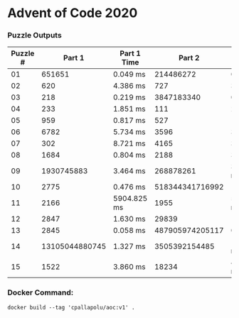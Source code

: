 <h1>Advent of Code 2020</h1>
<h3>Puzzle Outputs</h3>
<table>

<thead>

<tr><th>Puzzle #  </th><th>Part 1        </th><th>Part 1 Time  </th><th>Part 2         </th><th>Part 2 Time  </th><th>Tests #  </th><th>Tests Time   </th></tr>

</thead>

<tbody>

<tr><td>01        </td><td>651651        </td><td>0.049 ms     </td><td>214486272      </td><td>0.525 ms     </td><td>2        </td><td>0.752 ms     </td></tr>

<tr><td>02        </td><td>620           </td><td>4.386 ms     </td><td>727            </td><td>3.621 ms     </td><td>1003     </td><td>4.865 ms     </td></tr>

<tr><td>03        </td><td>218           </td><td>0.219 ms     </td><td>3847183340     </td><td>0.345 ms     </td><td>2        </td><td>0.625 ms     </td></tr>

<tr><td>04        </td><td>233           </td><td>1.851 ms     </td><td>111            </td><td>2.170 ms     </td><td>300      </td><td>3.016 ms     </td></tr>

<tr><td>05        </td><td>959           </td><td>0.817 ms     </td><td>527            </td><td>11.285 ms    </td><td>2        </td><td>7.197 ms     </td></tr>

<tr><td>06        </td><td>6782          </td><td>5.734 ms     </td><td>3596           </td><td>3.469 ms     </td><td>466      </td><td>5.034 ms     </td></tr>

<tr><td>07        </td><td>302           </td><td>8.721 ms     </td><td>4165           </td><td>3.040 ms     </td><td>3        </td><td>11.552 ms    </td></tr>

<tr><td>08        </td><td>1684          </td><td>0.804 ms     </td><td>2188           </td><td>30.385 ms    </td><td>2        </td><td>35.734 ms    </td></tr>

<tr><td>09        </td><td>1930745883    </td><td>3.464 ms     </td><td>268878261      </td><td>378.905 ms   </td><td>2        </td><td>337.264 ms   </td></tr>

<tr><td>10        </td><td>2775          </td><td>0.476 ms     </td><td>518344341716992</td><td>1.052 ms     </td><td>3        </td><td>2.093 ms     </td></tr>

<tr><td>11        </td><td>2166          </td><td>5904.825 ms  </td><td>1955           </td><td>5924.456 ms  </td><td>2        </td><td>10409.849 ms </td></tr>

<tr><td>12        </td><td>2847          </td><td>1.630 ms     </td><td>29839          </td><td>1.978 ms     </td><td>2        </td><td>3.789 ms     </td></tr>

<tr><td>13        </td><td>2845          </td><td>0.058 ms     </td><td>487905974205117</td><td>0.052 ms     </td><td>7        </td><td>0.140 ms     </td></tr>

<tr><td>14        </td><td>13105044880745</td><td>1.327 ms     </td><td>3505392154485  </td><td>117.466 ms   </td><td>3        </td><td>135.320 ms   </td></tr>

<tr><td>15        </td><td>1522          </td><td>3.860 ms     </td><td>18234          </td><td>48737.796 ms </td><td>2        </td><td>525081.320 ms</td></tr>

</tbody>

</table>

<h3>Docker Command:</h3>
<p><code>docker build --tag 'cpallapolu/aoc:v1' .</code></p>